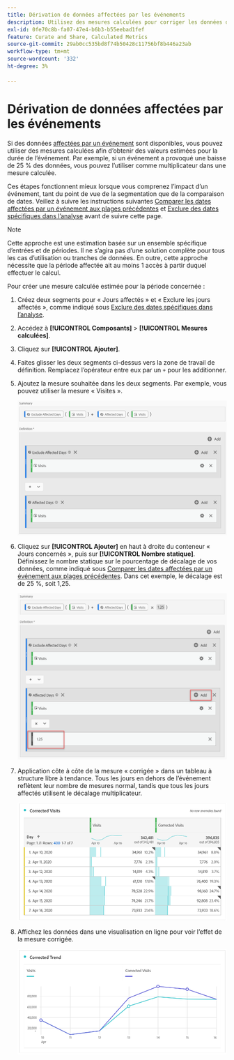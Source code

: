```yaml
---
title: Dérivation de données affectées par les événements
description: Utilisez des mesures calculées pour corriger les données de tendance affectées par un événement.
exl-id: 0fe70c8b-fa07-47e4-b6b3-b55eebad1fef
feature: Curate and Share, Calculated Metrics
source-git-commit: 29ab0cc535bd8f74b50428c11756bf8b446a23ab
workflow-type: tm+mt
source-wordcount: '332'
ht-degree: 3%

---
```


# Dérivation de données affectées par les événements

Si des données [affectées par un événement](overview.md) sont disponibles, vous pouvez utiliser des mesures calculées afin d’obtenir des valeurs estimées pour la durée de l’événement. Par exemple, si un événement a provoqué une baisse de 25 % des données, vous pouvez l’utiliser comme multiplicateur dans une mesure calculée.

Ces étapes fonctionnent mieux lorsque vous comprenez l’impact d’un événement, tant du point de vue de la segmentation que de la comparaison de dates. Veillez à suivre les instructions suivantes [Comparer les dates affectées par un événement aux plages précédentes](compare-dates.md) et [Exclure des dates spécifiques dans l’analyse](segments.md) avant de suivre cette page.

>[!NOTE]
>
>Cette approche est une estimation basée sur un ensemble spécifique d’entrées et de périodes. Il ne s’agira pas d’une solution complète pour tous les cas d’utilisation ou tranches de données. En outre, cette approche nécessite que la période affectée ait au moins 1 accès à partir duquel effectuer le calcul.

Pour créer une mesure calculée estimée pour la période concernée :

1. Créez deux segments pour « Jours affectés » et « Exclure les jours affectés », comme indiqué sous [Exclure des dates spécifiques dans l’analyse](segments.md).
2. Accédez à **[!UICONTROL Composants]** > **[!UICONTROL Mesures calculées]**.
3. Cliquez sur **[!UICONTROL Ajouter]**.
4. Faites glisser les deux segments ci-dessus vers la zone de travail de définition. Remplacez l’opérateur entre eux par un `+` pour les additionner.
5. Ajoutez la mesure souhaitée dans les deux segments. Par exemple, vous pouvez utiliser la mesure « Visites ».

   ![Créateur de segments](assets/event_segment_builder.png)

6. Cliquez sur **[!UICONTROL Ajouter]** en haut à droite du conteneur « Jours concernés », puis sur **[!UICONTROL Nombre statique]**. Définissez le nombre statique sur le pourcentage de décalage de vos données, comme indiqué sous [Comparer les dates affectées par un événement aux plages précédentes](compare-dates.md). Dans cet exemple, le décalage est de 25 %, soit 1,25.

   ![Nombre statique](assets/event_static_number.png)

7. Application côte à côte de la mesure « corrigée » dans un tableau à structure libre à tendance. Tous les jours en dehors de l’événement reflètent leur nombre de mesures normal, tandis que tous les jours affectés utilisent le décalage multiplicateur.

   ![ Mesure corrigée ](assets/event_corrected.png)

8. Affichez les données dans une visualisation en ligne pour voir l’effet de la mesure corrigée.

   ![Ligne corrigée](assets/event_line.png)

